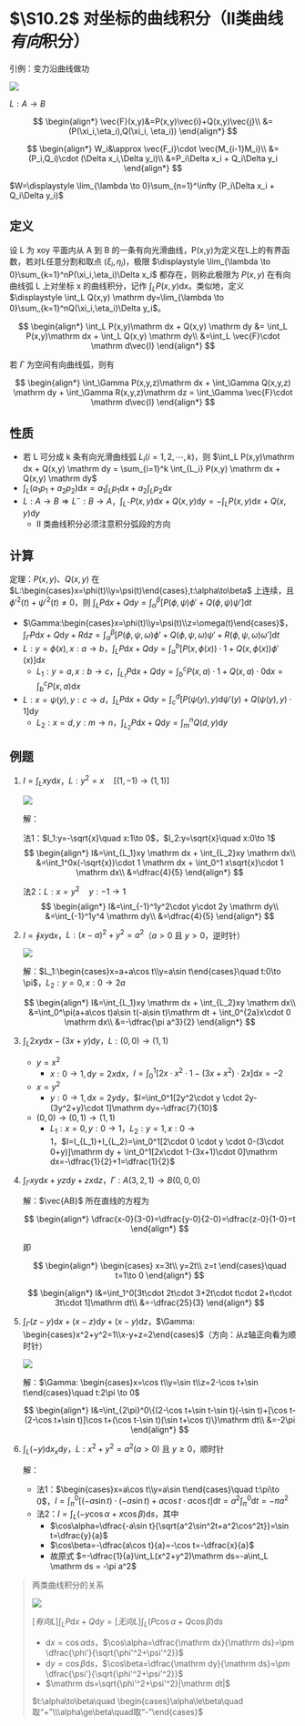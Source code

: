 # $\S10.2$ 对坐标的曲线积分（II类曲线*有向*积分）

引例：变力沿曲线做功

![](https://gitee.com/jason_ren/advanced-math-note/raw/main/assets/10/10-2-1.png)

$L:A\to B$

$$
\begin{align*}
\vec{F}(x,y)&=P(x,y)\vec{i}+Q(x,y)\vec{j}\\
&=(P(\xi_i,\eta_i),Q(\xi_i, \eta_i))
\end{align*}
$$

$$
\begin{align*}
W_i&\approx \vec{F_i}\cdot \vec{M_{i-1}M_i}\\
&=(P_i,Q_i)\cdot (\Delta x_i,\Delta y_i)\\
&=P_i\Delta x_i + Q_i\Delta y_i
\end{align*}
$$

$W=\displaystyle \lim_{\lambda \to 0}\sum_{n=1}^\infty (P_i\Delta x_i + Q_i\Delta y_i)$

## 定义

设 L 为 xoy 平面内从 A 到 B 的一条有向光滑曲线，P(x,y)为定义在L上的有界函数，若对L任意分割和取点 $(\xi_i,\eta_i)$，极限 $\displaystyle \lim_{\lambda \to 0}\sum_{k=1}^nP(\xi_i,\eta_i)\Delta x_i$ 都存在，则称此极限为 $P(x,y)$ 在有向曲线弧 L 上对坐标 x 的曲线积分，记作 $\displaystyle \int_L P(x,y) \mathrm dx$。类似地，定义 $\displaystyle \int_L Q(x,y) \mathrm dy=\lim_{\lambda \to 0}\sum_{k=1}^nQ(\xi_i,\eta_i)\Delta y_i$。

$$
\begin{align*}
\int_L P(x,y)\mathrm dx + Q(x,y) \mathrm dy &= \int_L P(x,y)\mathrm dx + \int_L Q(x,y) \mathrm dy\\
&=\int_L \vec{F}\cdot \mathrm d\vec{l}
\end{align*}
$$

若 $\Gamma$ 为空间有向曲线弧，则有

$$
\begin{align*}
\int_\Gamma P(x,y,z)\mathrm dx + \int_\Gamma Q(x,y,z) \mathrm dy + \int_\Gamma R(x,y,z)\mathrm dz = \int_\Gamma \vec{F}\cdot \mathrm d\vec{l}
\end{align*}
$$

## 性质

* 若 L 可分成 k 条有向光滑曲线弧 $L_i(i=1,2,\cdots,k)$，则 $\int_L P(x,y)\mathrm dx + Q(x,y) \mathrm dy = \sum_{i=1}^k \int_{L_i} P(x,y) \mathrm dx + Q(x,y) \mathrm dy$
* $\int_L(a_1p_1+a_2p_2)\mathrm dx = a_1\int_L p_1 \mathrm dx + a_2\int_L p_2 \mathrm dx$
* $L:A\to B \Rightarrow L^-:B\to A$，$\int_{L^-}P(x,y)\mathrm dx + Q(x,y) \mathrm dy = -\int_L P(x,y)\mathrm dx + Q(x,y)\mathrm dy$
    * II 类曲线积分必须注意积分弧段的方向

## 计算

定理：$P(x,y)$、$Q(x,y)$ 在 $L:\begin{cases}x=\phi(t)\\y=\psi(t)\end{cases},t:\alpha\to\beta$ 上连续，且 $\phi'^2(t)+\psi'^2(t)\ne 0$，则 $\int_LP \mathrm dx+Q \mathrm dy=\int_\alpha^\beta[P(\phi,\psi)\phi'+Q(\phi,\psi)\psi']\mathrm dt$

* $\Gamma:\begin{cases}x=\phi(t)\\y=\psi(t)\\z=\omega(t)\end{cases}$，$\int_\Gamma P \mathrm dx + Q \mathrm dy + R \mathrm dz =\int_\alpha^\beta [P(\phi,\psi,\omega)\phi'+Q(\phi,\psi,\omega)\psi'+R(\phi,\psi,\omega)\omega']\mathrm dt$
* $L:y=\phi(x), x:a\to b$，$\int_L P \mathrm dx + Q \mathrm dy = \int_a^b[P(x,\phi(x))\cdot 1+Q(x,\phi(x))\phi'(x)]\mathrm dx$
    - $L_1:y=a, x:b\to c$，$\int_{L_1}P \mathrm dx + Q \mathrm dy = \int_b^cP(x,a)\cdot 1+Q(x,a)\cdot 0 \mathrm dx = \int_b^cP(x,a)\mathrm dx$
* $L:x=\psi(y), y:c\to d$，$\int_L P \mathrm dx + Q \mathrm dy=\int_c^d[P(\psi(y),y)\mathrm d\psi'(y)+Q(\psi(y),y)\cdot 1] \mathrm dy$
    - $L_2:x=d, y:m\to n$，$\int_{L_2}P \mathrm dx + Q \mathrm dy = \int_m^n Q(d,y)\mathrm dy$

## 例题

1. $I=\int_L xy \mathrm dx$，$L:y^2=x\quad[(1,-1)\to(1,1)]$

    ![](https://gitee.com/jason_ren/advanced-math-note/raw/main/assets/10/10-2-2.png)

    解：

    法1：$l_1:y=-\sqrt{x}\quad x:1\to 0$，$l_2:y=\sqrt{x}\quad x:0\to 1$
    $$
    \begin{align*}
    I&=\int_{L_1}xy \mathrm dx + \int_{L_2}xy \mathrm dx\\
    &=\int_1^0x(-\sqrt{x})\cdot 1 \mathrm dx + \int_0^1 x\sqrt{x}\cdot 1 \mathrm dx\\
    &=\dfrac{4}{5}
    \end{align*}
    $$

    法2：$L:x=y^2\quad y:-1\to 1$
    $$
    \begin{align*}
    I&=\int_{-1}^1y^2\cdot y\cdot 2y \mathrm dy\\
    &=\int_{-1}^1y^4 \mathrm dy\\
    &=\dfrac{4}{5}
    \end{align*}
    $$

2. $I=\oint xy \mathrm dx$，$L:(x-a)^2+y^2=a^2$（$a\gt 0$ 且 $y\gt 0$，逆时针）

    ![](https://gitee.com/jason_ren/advanced-math-note/raw/main/assets/10/10-2-3.png)

    解：$L_1:\begin{cases}x=a+a\cos t\\y=a\sin t\end{cases}\quad t:0\to \pi$，$L_2:y=0,x:0\to 2a$

    $$
    \begin{align*}
    I&=\int_{L_1}xy \mathrm dx + \int_{L_2}xy \mathrm dx\\
    &=\int_0^\pi(a+a\cos t)a\sin t(-a\sin t)\mathrm dt + \int_0^{2a}x\cdot 0 \mathrm dx\\
    &=-\dfrac{\pi a^3}{2}
    \end{align*}
    $$

3. $\int_L 2xy \mathrm dx - (3x+y) \mathrm dy$，$L:(0,0)\to (1,1)$
    * $y=x^2$
        - $x:0\to 1, \mathrm dy = 2x \mathrm dx$，$I=\int_0^1[2x\cdot x^2 \cdot 1-(3x+x^2)\cdot 2x]\mathrm dx=-2$
    * $x=y^2$
        - $y:0\to 1, \mathrm dx = 2y \mathrm dy$，$I=\int_0^1[2y^2\cdot y \cdot 2y-(3y^2+y)\cdot 1]\mathrm dy=-\dfrac{7}{10}$
    * $(0,0)\to (0,1)\to (1,1)$
        - $L_1:x=0,y:0\to 1$，$L_2:y=1,x:0\to 1$，$I=I_{L_1}+I_{L_2}=\int_0^1[2\cdot 0 \cdot y \cdot 0-(3\cdot 0+y)]\mathrm dy + \int_0^1[2x\cdot 1-(3x+1)\cdot 0]\mathrm dx=-\dfrac{1}{2}+1=\dfrac{1}{2}$
4. $\int_\Gamma xy \mathrm dx + yz \mathrm dy + zx \mathrm dz$，$\Gamma: A(3,2,1)\to B(0,0,0)$

    解：$\vec{AB}$ 所在直线的方程为

    $$
    \begin{align*}
    \dfrac{x-0}{3-0}=\dfrac{y-0}{2-0}=\dfrac{z-0}{1-0}=t
    \end{align*}
    $$

    即

    $$
    \begin{align*}
    \begin{cases}
    x=3t\\
    y=2t\\
    z=t
    \end{cases}\quad t=1\to 0
    \end{align*}
    $$

    $$
    \begin{align*}
    I&=\int_1^0[3t\cdot 2t\cdot 3+2t\cdot t\cdot 2+t\cdot 3t\cdot 1]\mathrm dt\\
    &=-\dfrac{25}{3}
    \end{align*}
    $$

5. $\int_\Gamma (z-y)\mathrm dx + (x-z)\mathrm dy + (x-y)\mathrm dz$，$\Gamma: \begin{cases}x^2+y^2=1\\x-y+z=2\end{cases}$（方向：从z轴正向看为顺时针）

    ![](https://gitee.com/jason_ren/advanced-math-note/raw/main/assets/10/10-2-4.png)

    解：$\Gamma: \begin{cases}x=\cos t\\y=\sin t\\z=2-\cos t+\sin t\end{cases}\quad t:2\pi \to 0$

    $$
    \begin{align*}
    I&=\int_{2\pi}^0\{(2-\cos t+\sin t-\sin t)(-\sin t)+[\cos t-(2-\cos t+\sin t)]\cos t+(\cos t-\sin t)(\sin t+\cos t)\}\mathrm dt\\
    &=-2\pi
    \end{align*}
    $$

6. $\int_L(-y)\mathrm dx _ x \mathrm dy$，$L:x^2+y^2=a^2(a\gt 0)$ 且 $y\ge 0$，顺时针

    解：

    * 法1：$\begin{cases}x=a\cos t\\y=a\sin t\end{cases}\quad t:\pi\to 0$，$I=\int_\pi^0[(-a\sin t)\cdot (-a\sin t)+a\cos t\cdot a\cos t]\mathrm dt=a^2\int_\pi^0 \mathrm dt = -\pi a^2$
    * 法2：$I=\int_L(-y\cos \alpha+x\cos\beta)\mathrm ds$，其中
        * $\cos\alpha=\dfrac{-a\sin t}{\sqrt{a^2\sin^2t+a^2\cos^2t}}=\sin t=\dfrac{y}{a}$
        * $\cos\beta=-\dfrac{a\cos t}{a}=-\cos t=-\dfrac{x}{a}$
        * 故原式 $=-\dfrac{1}{a}\int_L(x^2+y^2)\mathrm ds=-a\int_L \mathrm ds = -\pi a^2$

> 两类曲线积分的关系
>
> ![](https://gitee.com/jason_ren/advanced-math-note/raw/main/assets/10/10-2-5.png)
>
> $[有向L]\int_LP \mathrm dx+Q \mathrm dy=[无向L]\int_L(P\cos \alpha+Q\cos \beta)\mathrm ds$
>
> * $\mathrm dx = \cos\alpha \mathrm ds$，$\cos\alpha=\dfrac{\mathrm dx}{\mathrm ds}=\pm \dfrac{\phi'}{\sqrt{\phi'^2+\psi'^2}}$
> * $\mathrm dy=\cos\beta \mathrm ds$，$\cos\beta=\dfrac{\mathrm dy}{\mathrm ds}=\pm \dfrac{\psi'}{\sqrt{\phi'^2+\psi'^2}}$
> * $\mathrm ds=\sqrt{\phi'^2+\psi'^2}|\mathrm dt|$
>
> $t:\alpha\to\beta\quad \begin{cases}\alpha\le\beta\quad 取“+”\\\alpha\ge\beta\quad取“-”\end{cases}$
